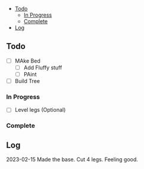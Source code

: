 - [Todo](#todo)
  - [In Progress](#in-progress)
  - [Complete](#complete)
- [Log](#log)


## Todo

- [ ] MAke Bed
  - [ ] Add Fluffy stuff
  - [ ] PAint
- [ ] Build Tree

### In Progress

- [ ] Level legs (Optional)

### Complete

## Log

2023-02-15 Made the base. Cut 4 legs. Feeling good.
